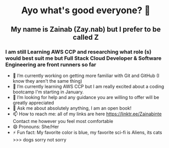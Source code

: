 <h1 align="center"> Ayo what's good everyone? 👋 </h1> 
<h2 align="center"> My name is Zainab (Zay.nab) but I prefer to be called Z</h2>

<h3> I am still Learning AWS CCP and researching what role (s) would best suit me but Full Stack Cloud Developer & Software Engineering are front runners so far </h3>

- 🔭 I’m currently working on getting more familiar with Git and GitHub (I know they aren't the same thing)
- 🌱 I’m currently learning AWS CCP but I am really excited about a coding bootcamp I'm starting in January.
- 🤔 I’m looking for help and any guidance you are willing to offer will be greatly appreciated
- 💬 Ask me about absolutely anything, I am an open book!
- 📫 How to reach me: all of my links are here https://linktr.ee/Zainabinte Contact me however you feel most comfortable
- 😄 Pronouns: She/Her
- ⚡ Fun fact: My favorite color is blue, my favorite sci-fi is Aliens, its cats >>> dogs sorry not sorry


